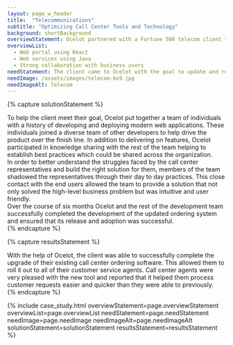 ```yaml
---
layout: page_w_header
title:  "Telecommunications"
subtitle: "Optimizing Call Center Tools and Technology"
background: shortBackground
overviewStatement: Ocelot partnered with a Fortune 500 telecom client to help them modernize their service ordering tool and deploy it to agents across their call centers.
overviewList:
  - Web portal using React
  - Web services using Java
  - Strong collaboration with business users
needStatement: The client came to Ocelot with the goal to update and roll out an enhanced ordering tool. With the variety of providers for customers to choose from it is increasingly important that customer service be as fast and efficient as possible. With a proven history of delivering quality modern web tools, Ocelot was a perfect fit to help the client again their goals.
needImage: /assets/images/telecom-6x9.jpg
needImageAlt: Telecom
---
```


{% capture solutionStatement %}
  <div class="padding-top-1">
    To help the client meet their goal, Ocelot put together a team of individuals with a history of developing and deploying modern web applications. These individuals joined a diverse team of other developers to help drive the product over the finish line. In addition to delivering on features, Ocelot participated in knowledge sharing with the rest of the team helping to establish best practices which could be shared across the organization.
  </div>
  <div class="padding-top-1">
    In order to better understand the struggles faced by the call center representatives and build the right solution for them, members of the team shadowed the representatives through their day to day practices. This close contact with the end users allowed the team to provide a solution that not only solved the high-level business problem but was intuitive and user friendly.
  </div>
  <div class="padding-top-1">
    Over the course of six months Ocelot and the rest of the development team successfully completed the development of the updated ordering system and ensured that its release and adoption was successful.
  </div>
{% endcapture %}

{% capture resultsStatement %}
  <div class="padding-top-1">
    With the help of Ocelot, the client was able to successfully complete the upgrade of their existing call center ordering software. This allowed them to roll it out to all of their customer service agents. Call center agents were very pleased with the new tool and reported that it helped them process customer requests easier and quicker than they were able to previously.
  </div>
{% endcapture %}

{% include case_study.html overviewStatement=page.overviewStatement overviewList=page.overviewList needStatement=page.needStatement needImage=page.needImage needImageAlt=page.needImageAlt solutionStatement=solutionStatement resultsStatement=resultsStatement %}

